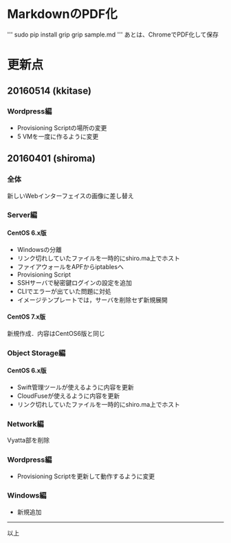 # MarkdownのPDF化
'''
sudo pip install grip
grip sample.md
'''
あとは、ChromeでPDF化して保存

# 更新点

## 20160514 (kkitase)
### Wordpress編
- Provisioning Scriptの場所の変更
- 5 VMを一度に作るように変更

## 20160401 (shiroma)
### 全体
新しいWebインターフェイスの画像に差し替え

### Server編
#### CentOS 6.x版
- Windowsの分離
- リンク切れしていたファイルを一時的にshiro.ma上でホスト
- ファイアウォールをAPFからiptablesへ
- Provisioning Script
- SSHサーバで秘密鍵ログインの設定を追加
- CLIでエラーが出ていた問題に対処
- イメージテンプレートでは，サーバを削除セず新規展開

#### CentOS 7.x版
新規作成．内容はCentOS6版と同じ

### Object Storage編
#### CentOS 6.x版
- Swift管理ツールが使えるように内容を更新
- CloudFuseが使えるように内容を更新
- リンク切れしていたファイルを一時的にshiro.ma上でホスト

### Network編
Vyatta部を削除

### Wordpress編
- Provisioning Scriptを更新して動作するように変更

### Windows編
- 新規追加

---
以上
